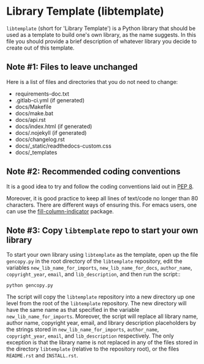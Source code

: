 # Library Template (libtemplate)

`libtemplate` (short for 'Library Template') is a Python library that should be
used as a template to build one's own library, as the name suggests. In this
file you should provide a brief description of whatever library you decide to
create out of this template.

## Note #1: Files to leave unchanged

Here is a list of files and directories that you do not need to change:

* requirements-doc.txt
* .gitlab-ci.yml (if generated)
* docs/Makefile
* docs/make.bat
* docs/api.rst
* docs/index.html (if generated)
* docs/.nojekyll (if generated)
* docs/changelog.rst
* docs/_static/readthedocs-custom.css
* docs/_templates

## Note #2: Recommended coding conventions

It is a good idea to try and follow the coding conventions laid out in
[PEP 8](https://www.python.org/dev/peps/pep-0008/).

Moreover, it is good practice to keep all lines of text/code no longer than 80
characters. There are different ways of ensuring this. For emacs users, one can
use the
[fill-column-indicator](https://www.emacswiki.org/emacs/FillColumnIndicator)
package.

## Note #3: Copy `libtemplate` repo to start your own library

To start your own library using `libtemplate` as the template, open up the file
`gencopy.py` in the root directory of the `libtemplate` repository, edit the
variables `new_lib_name_for_imports`, `new_lib_name_for_docs`, `author_name`,
`copyright_year`, `email`, and `lib_description`, and then run the script::

    python gencopy.py

The script will copy the `libtemplate` repository into a new directory up one
level from the root of the `libtemplate` repository. The new directory will have
the same name as that specified in the variable
`new_lib_name_for_imports`. Moreover, the script will replace all library name,
author name, copyright year, email, and library description placeholders by the
strings stored in `new_lib_name_for_imports`, `author_name`, `copyright_year`,
`email`, and `lib_description` respectively. The only exception is that the
library name is not replaced in any of the files stored in the directory
`libtemplate` (relative to the repository root), or the files `README.rst` and
`INSTALL.rst`.